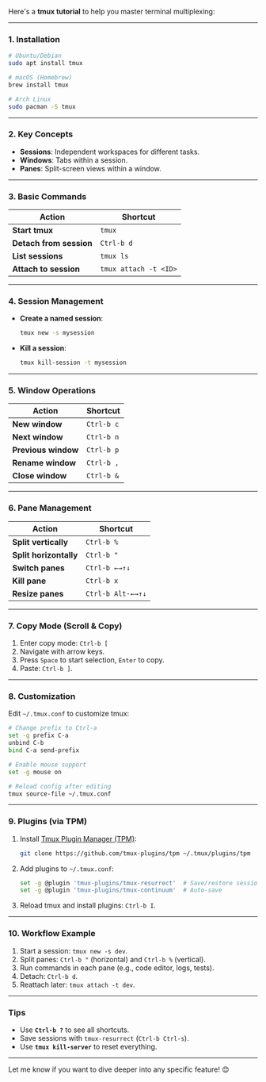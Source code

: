 Here's a **tmux tutorial** to help you master terminal multiplexing:

---

### **1. Installation**
```bash
# Ubuntu/Debian
sudo apt install tmux

# macOS (Homebrew)
brew install tmux

# Arch Linux
sudo pacman -S tmux
```

---

### **2. Key Concepts**
- **Sessions**: Independent workspaces for different tasks.
- **Windows**: Tabs within a session.
- **Panes**: Split-screen views within a window.

---

### **3. Basic Commands**
| Action                     | Shortcut              |
|----------------------------|-----------------------|
| **Start tmux**             | `tmux`                |
| **Detach from session**    | `Ctrl-b d`            |
| **List sessions**          | `tmux ls`             |
| **Attach to session**      | `tmux attach -t <ID>` |

---

### **4. Session Management**
- **Create a named session**:
  ```bash
  tmux new -s mysession
  ```
- **Kill a session**:
  ```bash
  tmux kill-session -t mysession
  ```

---

### **5. Window Operations**
| Action                     | Shortcut              |
|----------------------------|-----------------------|
| **New window**             | `Ctrl-b c`            |
| **Next window**            | `Ctrl-b n`            |
| **Previous window**        | `Ctrl-b p`            |
| **Rename window**          | `Ctrl-b ,`            |
| **Close window**           | `Ctrl-b &`            |

---

### **6. Pane Management**
| Action                     | Shortcut              |
|----------------------------|-----------------------|
| **Split vertically**       | `Ctrl-b %`            |
| **Split horizontally**     | `Ctrl-b "`            |
| **Switch panes**           | `Ctrl-b ←→↑↓`         |
| **Kill pane**              | `Ctrl-b x`            |
| **Resize panes**           | `Ctrl-b Alt-←→↑↓`     |

---

### **7. Copy Mode (Scroll & Copy)**
1. Enter copy mode: `Ctrl-b [`  
2. Navigate with arrow keys.  
3. Press `Space` to start selection, `Enter` to copy.  
4. Paste: `Ctrl-b ]`.

---

### **8. Customization**
Edit `~/.tmux.conf` to customize tmux:
```bash
# Change prefix to Ctrl-a
set -g prefix C-a
unbind C-b
bind C-a send-prefix

# Enable mouse support
set -g mouse on

# Reload config after editing
tmux source-file ~/.tmux.conf
```

---

### **9. Plugins (via TPM)**
1. Install [Tmux Plugin Manager (TPM)](https://github.com/tmux-plugins/tpm):
   ```bash
   git clone https://github.com/tmux-plugins/tpm ~/.tmux/plugins/tpm
   ```
2. Add plugins to `~/.tmux.conf`:
   ```bash
   set -g @plugin 'tmux-plugins/tmux-resurrect'  # Save/restore sessions
   set -g @plugin 'tmux-plugins/tmux-continuum'  # Auto-save
   ```
3. Reload tmux and install plugins: `Ctrl-b I`.

---

### **10. Workflow Example**
1. Start a session: `tmux new -s dev`.
2. Split panes: `Ctrl-b "` (horizontal) and `Ctrl-b %` (vertical).
3. Run commands in each pane (e.g., code editor, logs, tests).
4. Detach: `Ctrl-b d`.
5. Reattach later: `tmux attach -t dev`.

---

### **Tips**
- Use **`Ctrl-b ?`** to see all shortcuts.
- Save sessions with `tmux-resurrect` (`Ctrl-b Ctrl-s`).
- Use **`tmux kill-server`** to reset everything.

---

Let me know if you want to dive deeper into any specific feature! 😊
